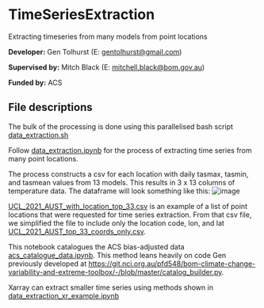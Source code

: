 # TimeSeriesExtraction
Extracting timeseries from many models from point locations

**Developer:** Gen Tolhurst (E: gentolhurst@gmail.com)

**Supervised by:** Mitch Black (E: mitchell.black@bom.gov.au)

**Funded by:** ACS

## File descriptions
The bulk of the processing is done using this parallelised bash script [data_extraction.sh](https://github.com/AusClimateService/TimeSeriesExtraction/blob/main/data_extraction.sh)

Follow [data_extraction.ipynb](https://github.com/AusClimateService/TimeSeriesExtraction/blob/main/data_extraction.ipynb) for the process of extracting time series from many point locations.

The process constructs a csv for each location with daily tasmax, tasmin, and tasmean values from 13 models. This results in 3 x 13 columns of temperature data. The dataframe will look something like this:
![image](https://github.com/user-attachments/assets/2a82c212-7f4a-4b99-b953-2846653ed1f8)

[UCL_2021_AUST_with_location_top_33.csv](https://github.com/AusClimateService/TimeSeriesExtraction/blob/main/UCL_2021_AUST_with_location_top_33.csv) is an example of a list of point locations that were requested for time series extraction. From that csv file, we simplified the file to include only the location code, lon, and lat [UCL_2021_AUST_top_33_coords_only.csv](https://github.com/AusClimateService/TimeSeriesExtraction/blob/main/UCL_2021_AUST_top_33_coords_only.csv).

This notebook catalogues the ACS bias-adjusted data [acs_catalogue_data.ipynb](https://github.com/AusClimateService/TimeSeriesExtraction/blob/main/acs_catalogue_data.ipynb). This method leans heavily on code Gen previously developed at https://git.nci.org.au/pfd548/bom-climate-change-variability-and-extreme-toolbox/-/blob/master/catalog_builder.py.

Xarray can extract smaller time series using methods shown in [data_extraction_xr_example.ipynb](https://github.com/AusClimateService/TimeSeriesExtraction/blob/main/data_extraction_xr_example.ipynb)
